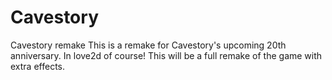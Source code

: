 # Cavestory
Cavestory remake This is a remake for Cavestory's upcoming 20th anniversary. In love2d of course! This will be a full remake of the game with extra effects.
